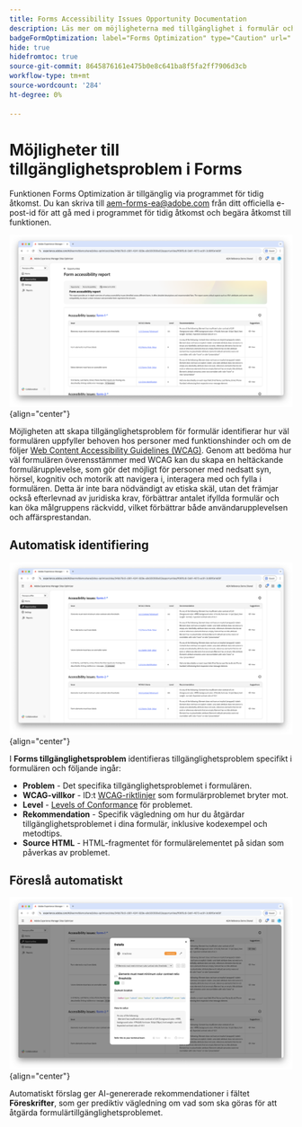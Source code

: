```yaml
---
title: Forms Accessibility Issues Opportunity Documentation
description: Läs mer om möjligheterna med tillgänglighet i formulär och hur man använder dem för att förbättra tillgängligheten och användarupplevelsen på er webbplats.
badgeFormOptimization: label="Forms Optimization" type="Caution" url="../../opportunity-types/form-optimization.md" tooltip="Forms Optimization"
hide: true
hidefromtoc: true
source-git-commit: 8645876161e475b0e8c641ba8f5fa2ff7906d3cb
workflow-type: tm+mt
source-wordcount: '284'
ht-degree: 0%

---
```



# Möjligheter till tillgänglighetsproblem i Forms

<span class="preview"> Funktionen Forms Optimization är tillgänglig via programmet för tidig åtkomst. Du kan skriva till aem-forms-ea@adobe.com från ditt officiella e-post-id för att gå med i programmet för tidig åtkomst och begära åtkomst till funktionen. </span>

![Forms möjlighet att skapa tillgänglighetsproblem](./assets/forms-accessibility-issues/hero.png){align="center"}

Möjligheten att skapa tillgänglighetsproblem för formulär identifierar hur väl formulären uppfyller behoven hos personer med funktionshinder och om de följer [Web Content Accessibility Guidelines (WCAG)](https://www.w3.org/TR/WCAG21/). Genom att bedöma hur väl formulären överensstämmer med WCAG kan du skapa en heltäckande formulärupplevelse, som gör det möjligt för personer med nedsatt syn, hörsel, kognitiv och motorik att navigera i, interagera med och fylla i formulären. Detta är inte bara nödvändigt av etiska skäl, utan det främjar också efterlevnad av juridiska krav, förbättrar antalet ifyllda formulär och kan öka målgruppens räckvidd, vilket förbättrar både användarupplevelsen och affärsprestandan.

## Automatisk identifiering

![Identifiera formulärtillgänglighetsproblem automatiskt](./assets/forms-accessibility-issues/auto-identify.png){align="center"}

I **Forms tillgänglighetsproblem** identifieras tillgänglighetsproblem specifikt i formulären och följande ingår:

* **Problem** - Det specifika tillgänglighetsproblemet i formulären.
* **WCAG-villkor** - ID:t [WCAG-riktlinjer](https://www.w3.org/TR/WCAG21/) som formulärproblemet bryter mot.
* **Level** - [Levels of Conformance](https://www.w3.org/WAI/WCAG21/Understanding/conformance#levels) för problemet.
* **Rekommendation** - Specifik vägledning om hur du åtgärdar tillgänglighetsproblemet i dina formulär, inklusive kodexempel och metodtips.
* **Source HTML** - HTML-fragmentet för formulärelementet på sidan som påverkas av problemet.

## Föreslå automatiskt

![Föreslå tillgänglighetsproblem automatiskt för formulär](./assets/forms-accessibility-issues/auto-suggest.png){align="center"}

Automatiskt förslag ger AI-genererade rekommendationer i fältet **Föreskrifter**, som ger prediktiv vägledning om vad som ska göras för att åtgärda formulärtillgänglighetsproblemet.

<!-- 

## Auto-optimize

[!BADGE Ultimate]{type=Positive tooltip="Ultimate"}

![Auto-optimize forms accessibility issues](./assets/accessibility-issues/auto-optimize.png){align="center"}

Sites Optimizer Ultimate adds the ability to deploy auto-optimization for the form accessibility issues found.

>[!BEGINTABS]

>[!TAB Deploy optimization]

{{auto-optimize-deploy-optimization-slack}}

>[!TAB Request approval]

{{auto-optimize-request-approval}}

>[!ENDTABS]
-->

